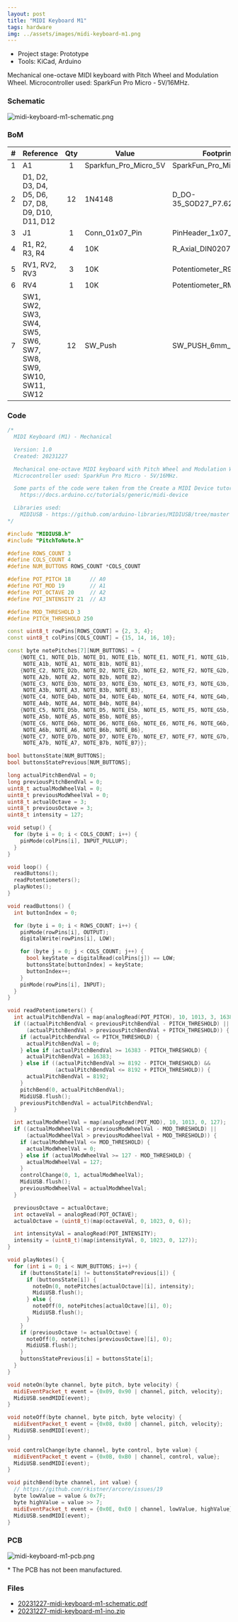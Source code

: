 ```yaml
---
layout: post
title: "MIDI Keyboard M1"
tags: hardware
img: ../assets/images/midi-keyboard-m1.png
---
```


- Project stage: Prototype
- Tools: KiCad, Arduino

Mechanical one-octave MIDI keyboard with Pitch Wheel and Modulation Wheel. Microcontroller used: SparkFun Pro Micro - 5V/16MHz.

### Schematic

![midi-keyboard-m1-schematic.png](../assets/images/midi-keyboard-m1-schematic.png)

### BoM

| # | Reference                                                     | Qty | Value                 | Footprint                                         |
|---|---------------------------------------------------------------|:---:|-----------------------|---------------------------------------------------|
| 1 | A1                                                            | 1   | Sparkfun_Pro_Micro_5V | SparkFun_Pro_Micro                                |
| 2 | D1, D2, D3, D4, D5, D6, D7, D8, D9, D10, D11, D12             | 12  | 1N4148                | D_DO-35_SOD27_P7.62mm                  |
| 3 | J1                                                            | 1   | Conn_01x07_Pin        | PinHeader_1x07_P2.54mm                   |
| 4 | R1, R2, R3, R4                                                | 4   | 10K                   | R_Axial_DIN0207 |
| 5 | RV1, RV2, RV3                                                 | 3   | 10K                   | Potentiometer_R9011                               |
| 6 | RV4                                                           | 1   | 10K                   | Potentiometer_RM065                               |
| 7 | SW1, SW2, SW3, SW4, SW5, SW6, SW7, SW8, SW9, SW10, SW11, SW12 | 12  | SW_Push               | SW_PUSH_6mm_H4.3mm                                |

### Code

```cpp
/*
  MIDI Keyboard (M1) - Mechanical

  Version: 1.0
  Created: 20231227

  Mechanical one-octave MIDI keyboard with Pitch Wheel and Modulation Wheel.
  Microcontroller used: SparkFun Pro Micro - 5V/16MHz.

  Some parts of the code were taken from the Create a MIDI Device tutorial.
    https://docs.arduino.cc/tutorials/generic/midi-device

  Libraries used:
    MIDIUSB - https://github.com/arduino-libraries/MIDIUSB/tree/master
*/

#include "MIDIUSB.h"
#include "PitchToNote.h"

#define ROWS_COUNT 3
#define COLS_COUNT 4
#define NUM_BUTTONS ROWS_COUNT *COLS_COUNT

#define POT_PITCH 18      // A0
#define POT_MOD 19        // A1
#define POT_OCTAVE 20     // A2
#define POT_INTENSITY 21  // A3

#define MOD_THRESHOLD 3
#define PITCH_THRESHOLD 250

const uint8_t rowPins[ROWS_COUNT] = {2, 3, 4};
const uint8_t colPins[COLS_COUNT] = {15, 14, 16, 10};

const byte notePitches[7][NUM_BUTTONS] = {
    {NOTE_C1, NOTE_D1b, NOTE_D1, NOTE_E1b, NOTE_E1, NOTE_F1, NOTE_G1b, NOTE_G1,
     NOTE_A1b, NOTE_A1, NOTE_B1b, NOTE_B1},
    {NOTE_C2, NOTE_D2b, NOTE_D2, NOTE_E2b, NOTE_E2, NOTE_F2, NOTE_G2b, NOTE_G2,
     NOTE_A2b, NOTE_A2, NOTE_B2b, NOTE_B2},
    {NOTE_C3, NOTE_D3b, NOTE_D3, NOTE_E3b, NOTE_E3, NOTE_F3, NOTE_G3b, NOTE_G3,
     NOTE_A3b, NOTE_A3, NOTE_B3b, NOTE_B3},
    {NOTE_C4, NOTE_D4b, NOTE_D4, NOTE_E4b, NOTE_E4, NOTE_F4, NOTE_G4b, NOTE_G4,
     NOTE_A4b, NOTE_A4, NOTE_B4b, NOTE_B4},
    {NOTE_C5, NOTE_D5b, NOTE_D5, NOTE_E5b, NOTE_E5, NOTE_F5, NOTE_G5b, NOTE_G5,
     NOTE_A5b, NOTE_A5, NOTE_B5b, NOTE_B5},
    {NOTE_C6, NOTE_D6b, NOTE_D6, NOTE_E6b, NOTE_E6, NOTE_F6, NOTE_G6b, NOTE_G6,
     NOTE_A6b, NOTE_A6, NOTE_B6b, NOTE_B6},
    {NOTE_C7, NOTE_D7b, NOTE_D7, NOTE_E7b, NOTE_E7, NOTE_F7, NOTE_G7b, NOTE_G7,
     NOTE_A7b, NOTE_A7, NOTE_B7b, NOTE_B7}};

bool buttonsState[NUM_BUTTONS];
bool buttonsStatePrevious[NUM_BUTTONS];

long actualPitchBendVal = 0;
long previousPitchBendVal = 0;
uint8_t actualModWheelVal = 0;
uint8_t previousModWheelVal = 0;
uint8_t actualOctave = 3;
uint8_t previousOctave = 3;
uint8_t intensity = 127;

void setup() {
  for (byte i = 0; i < COLS_COUNT; i++) {
    pinMode(colPins[i], INPUT_PULLUP);
  }
}

void loop() {
  readButtons();
  readPotentiometers();
  playNotes();
}

void readButtons() {
  int buttonIndex = 0;

  for (byte i = 0; i < ROWS_COUNT; i++) {
    pinMode(rowPins[i], OUTPUT);
    digitalWrite(rowPins[i], LOW);

    for (byte j = 0; j < COLS_COUNT; j++) {
      bool keyState = digitalRead(colPins[j]) == LOW;
      buttonsState[buttonIndex] = keyState;
      buttonIndex++;
    }
    pinMode(rowPins[i], INPUT);
  }
}

void readPotentiometers() {
  int actualPitchBendVal = map(analogRead(POT_PITCH), 10, 1013, 3, 16380);
  if ((actualPitchBendVal < previousPitchBendVal - PITCH_THRESHOLD) ||
      (actualPitchBendVal > previousPitchBendVal + PITCH_THRESHOLD)) {
    if (actualPitchBendVal <= PITCH_THRESHOLD) {
      actualPitchBendVal = 0;
    } else if (actualPitchBendVal >= 16383 - PITCH_THRESHOLD) {
      actualPitchBendVal = 16383;
    } else if ((actualPitchBendVal >= 8192 - PITCH_THRESHOLD) &&
               (actualPitchBendVal <= 8192 + PITCH_THRESHOLD)) {
      actualPitchBendVal = 8192;
    }
    pitchBend(0, actualPitchBendVal);
    MidiUSB.flush();
    previousPitchBendVal = actualPitchBendVal;
  }

  int actualModWheelVal = map(analogRead(POT_MOD), 10, 1013, 0, 127);
  if ((actualModWheelVal < previousModWheelVal - MOD_THRESHOLD) ||
      (actualModWheelVal > previousModWheelVal + MOD_THRESHOLD)) {
    if (actualModWheelVal <= MOD_THRESHOLD) {
      actualModWheelVal = 0;
    } else if (actualModWheelVal >= 127 - MOD_THRESHOLD) {
      actualModWheelVal = 127;
    }
    controlChange(0, 1, actualModWheelVal);
    MidiUSB.flush();
    previousModWheelVal = actualModWheelVal;
  }

  previousOctave = actualOctave;
  int octaveVal = analogRead(POT_OCTAVE);
  actualOctave = (uint8_t)(map(octaveVal, 0, 1023, 0, 6));

  int intensityVal = analogRead(POT_INTENSITY);
  intensity = (uint8_t)(map(intensityVal, 0, 1023, 0, 127));
}

void playNotes() {
  for (int i = 0; i < NUM_BUTTONS; i++) {
    if (buttonsState[i] != buttonsStatePrevious[i]) {
      if (buttonsState[i]) {
        noteOn(0, notePitches[actualOctave][i], intensity);
        MidiUSB.flush();
      } else {
        noteOff(0, notePitches[actualOctave][i], 0);
        MidiUSB.flush();
      }
    }
    if (previousOctave != actualOctave) {
      noteOff(0, notePitches[previousOctave][i], 0);
      MidiUSB.flush();
    }
    buttonsStatePrevious[i] = buttonsState[i];
  }
}

void noteOn(byte channel, byte pitch, byte velocity) {
  midiEventPacket_t event = {0x09, 0x90 | channel, pitch, velocity};
  MidiUSB.sendMIDI(event);
}

void noteOff(byte channel, byte pitch, byte velocity) {
  midiEventPacket_t event = {0x08, 0x80 | channel, pitch, velocity};
  MidiUSB.sendMIDI(event);
}

void controlChange(byte channel, byte control, byte value) {
  midiEventPacket_t event = {0x0B, 0xB0 | channel, control, value};
  MidiUSB.sendMIDI(event);
}

void pitchBend(byte channel, int value) {
  // https://github.com/rkistner/arcore/issues/19
  byte lowValue = value & 0x7F;
  byte highValue = value >> 7;
  midiEventPacket_t event = {0x0E, 0xE0 | channel, lowValue, highValue};
  MidiUSB.sendMIDI(event);
}
```

### PCB

![midi-keyboard-m1-pcb.png](../assets/images/midi-keyboard-m1-pcb.png)

\* The PCB has not been manufactured.


### Files
- [20231227-midi-keyboard-m1-schematic.pdf](../assets/files/20231227-midi-keyboard-m1-schematic.pdf)
- [20231227-midi-keyboard-m1-ino.zip](../assets/files/20231227-midi-keyboard-m1-ino.zip)
